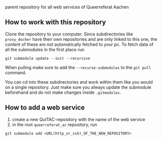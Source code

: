 parent repository for all web services of Queerreferat Aachen

## How to work with this repository

Clone the repository to your computer. Since subdirectories like `proxy_docker` have their own repositories and are only linked to this one, the content of these are not automatically fetched to your pc. To fetch data of all the submodules in the first place run

```
git submodule update --init --recursive
```

When pulling make sure to add the `--recurse-submodules` to the `git pull` command.

You can cd into these subdirectories and work within them like you would on a single repository. Just make sure you always update the submodule beforehand and do not make changes inside `.gitmodules`.

## How to add a web service

1. create a new QuITAC-repository with the name of the web service
2. in the root `queerreferat_ac` repository, run

```
git submodule add <URL(http_or_ssh)_OF_THE_NEW_REPOSITORY>

```
